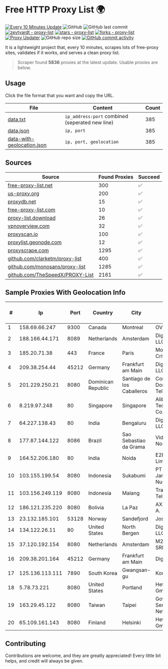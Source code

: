 
# Free HTTP Proxy List 🌍

[![Every 10 Minutes Update](https://github.com/mertguvencli/http-proxy-list/actions/workflows/main.yml/badge.svg?branch=main)](https://github.com/mertguvencli/http-proxy-list/actions/workflows/main.yml)
![GitHub](https://img.shields.io/github/license/mertguvencli/http-proxy-list)
![GitHub last commit](https://img.shields.io/github/last-commit/mertguvencli/http-proxy-list)
[![zevtyardt - proxy-list](https://img.shields.io/static/v1?label=zevtyardt&message=proxy-list&color=blue&logo=github)](https://github.com/zevtyardt/proxy-list "Go to GitHub repo")
[![stars - proxy-list](https://img.shields.io/github/stars/zevtyardt/proxy-list?style=social)](https://github.com/zevtyardt/proxy-list)
[![forks - proxy-list](https://img.shields.io/github/forks/zevtyardt/proxy-list?style=social)](https://github.com/zevtyardt/proxy-list)
[![Proxy Updater](https://github.com/zevtyardt/proxy-list/workflows/Proxy%20Updater/badge.svg)](https://github.com/zevtyardt/proxy-list/actions?query=workflow:"Proxy+Updater")
![GitHub repo size](https://img.shields.io/github/repo-size/zevtyardt/proxy-list)
[![GitHub commit activity](https://img.shields.io/github/commit-activity/m/zevtyardt/proxy-list?logo=commits)](https://github.com/zevtyardt/proxy-list/commits/main)

It is a lightweight project that, every 10 minutes, scrapes lots of free-proxy sites, validates if it works, and serves a clean proxy list.

> Scraper found **5836** proxies at the latest update. Usable proxies are below.

## Usage

Click the file format that you want and copy the URL.

|File|Content|Count|
|----|-------|-----|
|[data.txt](https://raw.githubusercontent.com/mertguvencli/http-proxy-list/main/proxy-list/data.txt)|`ip_address:port` combined (seperated new line)|385|
|[data.json](https://raw.githubusercontent.com/mertguvencli/http-proxy-list/main/proxy-list/data.json)|`ip, port`|385|
|[data-with-geolocation.json](https://raw.githubusercontent.com/mertguvencli/http-proxy-list/main/proxy-list/data-with-geolocation.json)|`ip, port, geolocation`|385|

## Sources

|Source|Found Proxies|Succeed|
|------|-------------|-------|
|[free-proxy-list.net](https://free-proxy-list.net)|300|✅|
|[us-proxy.org](https://www.us-proxy.org)|200|✅|
|[proxydb.net](http://proxydb.net)|15|✅|
|[free-proxy-list.com](https://free-proxy-list.com/?page=&port=&type%5B%5D=http&type%5B%5D=https&up_time=0&search=Search)|10|✅|
|[proxy-list.download](https://www.proxy-list.download/HTTP)|26|✅|
|[vpnoverview.com](https://vpnoverview.com/privacy/anonymous-browsing/free-proxy-servers)|32|✅|
|[proxyscan.io](https://www.proxyscan.io)|100|✅|
|[proxylist.geonode.com](https://proxylist.geonode.com/api/proxy-list?limit=300&page=1&sort_by=lastChecked&sort_type=desc&protocols=http,https)|12|✅|
|[proxyscrape.com](https://api.proxyscrape.com/v2/?request=displayproxies&protocol=http&timeout=10000&country=all&ssl=all&anonymity=all)|1295|✅|
|[github.com/clarketm/proxy-list](https://raw.githubusercontent.com/clarketm/proxy-list/master/proxy-list-raw.txt)|400|✅|
|[github.com/monosans/proxy-list](https://raw.githubusercontent.com/monosans/proxy-list/main/proxies/http.txt)|1285|✅|
|[github.com/TheSpeedX/PROXY-List](https://raw.githubusercontent.com/TheSpeedX/PROXY-List/master/http.txt)|2161|✅|


## Sample Proxies With Geolocation Info

|#|Ip|Port|Country|City|Internet Service Provider|
|-|--|----|-------|----|-------------------------|
|1|158.69.66.247|9300|Canada|Montreal|OVH SAS|
|2|188.166.44.171|8089|Netherlands|Amsterdam|DigitalOcean, LLC|
|3|185.20.71.38|443|France|Paris|Mod Mission Critical LLC|
|4|209.38.254.44|45212|Germany|Frankfurt am Main|DigitalOcean, LLC|
|5|201.229.250.21|8080|Dominican Republic|Santiago de los Caballeros|Compañía Dominicana de Teléfonos S. A.|
|6|8.219.97.248|80|Singapore|Singapore|Alibaba (US) Technology Co., Ltd.|
|7|64.227.138.43|80|India|Bengaluru|DigitalOcean, LLC|
|8|177.87.144.122|8086|Brazil|Sao Sebastiao da Grama|Videomar Rede Nordeste S/A|
|9|164.52.206.180|80|India|Noida|E2E Networks Limited|
|10|103.155.199.54|8080|Indonesia|Sukabumi|PT Lintas Jaringan Nusantara|
|11|103.156.249.119|8080|Indonesia|Malang|Trans Media Telekomunikasi|
|12|186.121.235.220|8080|Bolivia|La Paz|AXS Bolivia S. A.|
|13|23.132.185.101|53128|Norway|Sandefjord|Joseph Farnell|
|14|134.122.26.11|80|United States|North Bergen|DigitalOcean, LLC|
|15|37.120.192.154|8080|Netherlands|Amsterdam|M247 Europe SRL|
|16|209.38.201.164|45212|Germany|Frankfurt am Main|DigitalOcean|
|17|125.136.113.111|7890|South Korea|Gwangsan-gu|Korea Telecom|
|18|5.78.73.221|8080|United States|Portland|Hetzner Online GmbH|
|19|163.29.45.122|8080|Taiwan|Taipei|Government Service Network|
|20|65.109.161.143|8080|Finland|Helsinki|Hetzner Online GmbH|



## Contributing

Contributions are welcome, and they are greatly appreciated! Every
little bit helps, and credit will always be given.

